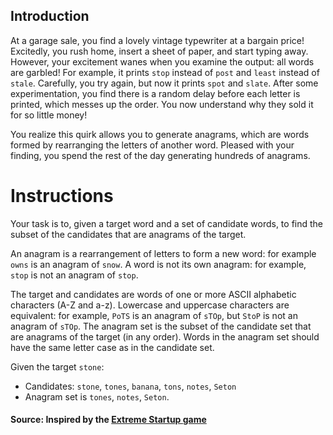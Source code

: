 ## Introduction

At a garage sale, you find a lovely vintage typewriter at a bargain price! Excitedly, you rush home, insert a sheet of paper, and start typing away. However, your excitement wanes when you examine the output: all words are garbled! For example, it prints `stop` instead of `post` and `least` instead of `stale`. Carefully, you try again, but now it prints `spot` and `slate`. After some experimentation, you find there is a random delay before each letter is printed, which messes up the order. You now understand why they sold it for so little money!

You realize this quirk allows you to generate anagrams, which are words formed by rearranging the letters of another word. Pleased with your finding, you spend the rest of the day generating hundreds of anagrams.

# Instructions

Your task is to, given a target word and a set of candidate words, to find the subset of the candidates that are anagrams of the target.

An anagram is a rearrangement of letters to form a new word: for example `owns` is an anagram of `snow`. A word is not its own anagram: for example, `stop` is not an anagram of `stop`.

The target and candidates are words of one or more ASCII alphabetic characters (A-Z and a-z). Lowercase and uppercase characters are equivalent: for example, `PoTS` is an anagram of `sTOp`, but `StoP` is not an anagram of `sTOp`. The anagram set is the subset of the candidate set that are anagrams of the target (in any order). Words in the anagram set should have the same letter case as in the candidate set.

Given the target `stone`:

- Candidates: `stone`, `tones`, `banana`, `tons`, `notes`, `Seton`
- Anagram set is `tones`, `notes`, `Seton`.

#### Source: Inspired by the [Extreme Startup game](https://github.com/rchatley/extreme_startup)